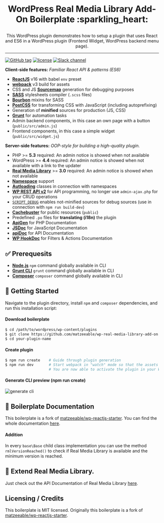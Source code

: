 <h1><p align="center">WordPress Real Media Library Add-On Boilerplate :sparkling_heart:</p></h1>
<p align="center">This WordPress plugin demonstrates how to setup a plugin that uses React and ES6 in a WordPress plugin (Frontend Widget, WordPress backend menu page).</p>

---

[![GitHub tag](https://img.shields.io/github/tag/matzeeable/wp-real-media-library-add-on.svg?colorB=green)](https://github.com/matzeeable/wp-real-media-library-add-on) 
[![license](https://img.shields.io/github/license/matzeeable/wp-real-media-library-add-on.svg?colorB=green)](https://github.com/matzeeable/wp-real-media-library-add-on/blob/master/LICENSE) 
[![Slack channel](https://img.shields.io/badge/Slack-join-green.svg)](https://matthiasweb.signup.team/)

**Client-side features:** _Familiar React API & patterns (ES6)_
* [**ReactJS**](https://reactjs.org/) v16 with babel `env` preset
* [**webpack**](https://webpack.js.org/) v3 build for assets
* CSS and JS [**Sourcemap**](https://www.html5rocks.com/en/tutorials/developertools/sourcemaps/) generation for debugging purposes
* [**SASS**](http://sass-lang.com/) stylesheets compiler (`.scss` files)
* [**Bourbon**](http://bourbon.io/) mixins for SASS
* [**PostCSS**](http://postcss.org/) for transforming CSS with JavaScript (including autoprefixing)
* Generation of **minified** sources for production (JS, CSS)
* [**Grunt**](https://gruntjs.com/) for automation tasks
* Admin backend components, in this case an own page with a button (`public/src/admin.js`)
* Frontend components, in this case a simple widget (`public/src/widget.js`)

**Server-side features:** _OOP-style for building a high-quality plugin._
* PHP >= **5.3** required: An admin notice is showed when not available
* WordPress >= **4.4** required: An admin notice is showed when not available with a link to the updater
* [**Real Media Library**](https://matthias-web.com/wordpress/real-media-library) >= **3.0** required: An admin notice is showed when not available
* [**Namespace**](http://php.net/manual/en/language.namespaces.rationale.php) support
* [**Autloading**](http://php.net/manual/en/language.oop5.autoload.php) classes in connection with namespaces
* [**WP REST API v2**](http://v2.wp-api.org/) for API programming, no longer use `admin-ajax.php` for your CRUD operations
* [`SCRIPT_DEBUG`](https://codex.wordpress.org/Debugging_in_WordPress#SCRIPT_DEBUG) enables not-minified sources for debug sources (use in connection with `npm run build-dev`)
* [**Cachebuster**](http://www.adopsinsider.com/ad-ops-basics/what-is-a-cache-buster-and-how-does-it-work/) for public resources (`public`)
* Predefined `.po` files for **translating (i18n)** the plugin
* [**ApiGen**](https://github.com/ApiGen/ApiGen) for PHP Documentation
* [**JSDoc**](http://usejsdoc.org/) for JavaScript Documentation
* [**apiDoc**](http://apidocjs.com//) for API Documentation
* [**WP HookDoc**](https://github.com/matzeeable/wp-hookdoc) for Filters & Actions Documentation

## :white_check_mark: Prerequesits
* [**Node.js**](https://nodejs.org/) `npm` command globally available in CLI
* [**Grunt CLI**](https://gruntjs.com/using-the-cli) `grunt` command globally available in CLI
* [**Composer**](https://getcomposer.org/) `composer` command globally available in CLI

## :mountain_bicyclist: Getting Started

Navigate to the plugin directory, install `npm` and `composer` dependencies, and run this installation script:

#### Download boilerplate
```sh
$ cd /path/to/wordpress/wp-content/plugins
$ git clone https://github.com/matzeeable/wp-real-media-library-add-on.git ./your-plugin-name
$ cd your-plugin-name
```

#### Create plugin
```sh
$ npm run create    # Guide through plugin generation
$ npm run dev       # Start webpack in "watch" mode so that the assets are automatically compiled when a file changes
                    # You are now able to activate the plugin in your WordPress backend
```

#### Generate CLI preview (npm run create)
![generate cli](https://image.prntscr.com/image/z61WDD8RQ3GJ3Bp4pZ-ElQ.png)

## :book: Boilerplate Documentation
This boilerplate is a fork of [matzeeable/wp-reactjs-starter](https://github.com/matzeeable/wp-reactjs-starter). You can find the whole documentation [here](https://github.com/matzeeable/wp-reactjs-starter/blob/master/README.md).

#### Addition
In every `base\Base` child class implementation you can use the method `rmlVersionReached()` to check if Real Media Library is available and the minimum version is reached.

## :electric_plug: Extend Real Media Library.
Just check out the API Documentation of Real Media Library [here](https://matthias-web.com/wordpress/real-media-library/documentation/).

## Licensing / Credits
This boilerplate is MIT licensed. Originally this boilerplate is a fork of [matzeeable/wp-reactjs-starter](https://github.com/matzeeable/wp-reactjs-starter).
